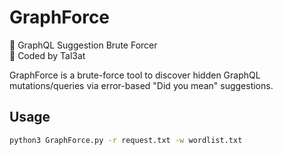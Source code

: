 # GraphForce

🧠 GraphQL Suggestion Brute Forcer  
📌 Coded by Tal3at

GraphForce is a brute-force tool to discover hidden GraphQL mutations/queries via error-based "Did you mean" suggestions.

## Usage

```bash
python3 GraphForce.py -r request.txt -w wordlist.txt
